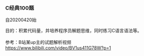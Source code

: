 ### C经典100题
   
自20200420始    

目的：积累代码量，并培养程序员解题思维，同时练习C语言语法等。</br></br>
参考：B站某up主的试题解析视频 https://www.bilibili.com/video/BV1us411G78W?p=1
